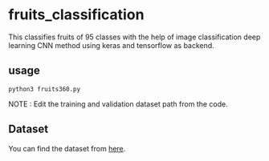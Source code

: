 # fruits_classification

This classifies fruits of 95 classes with the help of image classification deep learning CNN method using keras and tensorflow as backend.

## usage 
```
python3 fruits360.py 
```
NOTE :
Edit the training and validation dataset path from the code.

## Dataset
You can find the dataset from [here](https://www.kaggle.com/moltean/fruits).

